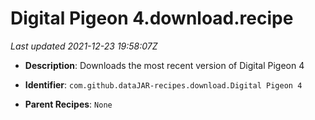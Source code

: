 # Digital Pigeon 4.download.recipe

_Last updated 2021-12-23 19:58:07Z_

- **Description**: Downloads the most recent version of Digital Pigeon 4

- **Identifier**: `com.github.dataJAR-recipes.download.Digital Pigeon 4`

- **Parent Recipes**: `None`